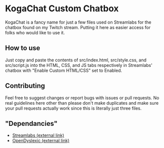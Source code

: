 # KogaChat Custom Chatbox

KogaChat is a fancy name for just a few files used on Streamlabs for the chatbox found on my Twitch stream. Putting it here as easier access for folks who would like to use it.

## How to use

Just copy and paste the contents of src/index.html, src/style.css, and src/script.js into the HTML, CSS, and JS tabs respectively in Streamlabs' chatbox with "Enable Custom HTML/CSS" set to Enabled.

## Contributing

Feel free to suggest changes or report bugs with issues or pull requests. No real guidelines here other than please don't make duplicates and make sure your pull requests actually work since this is literally just three files.

## "Dependancies"

+ [Streamlabs (external link)](http://streamlabs.com/)
+ [OpenDyslexic (external link)](https://gumroad.com/l/OpenDyslexic)
